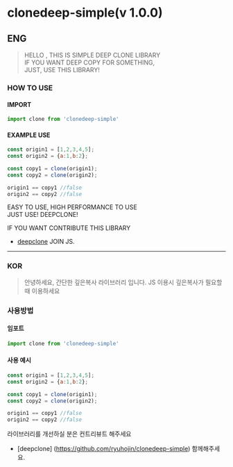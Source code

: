 # clonedeep-simple(v 1.0.0)

## ENG
> HELLO , THIS IS SIMPLE DEEP CLONE LIBRARY<br/>
> IF YOU WANT DEEP COPY FOR SOMETHING,<br/>
> JUST, USE THIS LIBRARY!

### HOW TO USE

#### IMPORT
```javascript
import clone from 'clonedeep-simple'
```
#### EXAMPLE USE

```javascript
const origin1 = [1,2,3,4,5];
const origin2 = {a:1,b:2};

const copy1 = clone(origin1);
const copy2 = clone(origin2);

origin1 == copy1 //false
origin2 == copy2 //false
```

EASY TO USE, HIGH PERFORMANCE TO USE <br/>
JUST USE! DEEPCLONE!

IF YOU WANT CONTRIBUTE THIS LIBRARY
- [deepclone](https://github.com/ryuhojin/clonedeep-simple) JOIN JS.

---

### KOR
> 안녕하세요, 간단한 깊은복사 라이브러리 입니다.
> JS 이용시 깊은복사가 필요할때 이용하세요

### 사용방법

#### 임포트
```javascript
import clone from 'clonedeep-simple'
```
#### 사용 예시

```javascript
const origin1 = [1,2,3,4,5];
const origin2 = {a:1,b:2};

const copy1 = clone(origin1);
const copy2 = clone(origin2);

origin1 == copy1 //false
origin2 == copy2 //false
```

라이브러리를 개선하실 분은 컨트리뷰트 해주세요
- [deepclone] (https://github.com/ryuhojin/clonedeep-simple) 함께해주세요.
